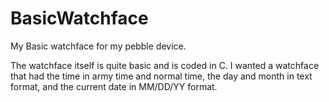 # BasicWatchface
My Basic watchface for my pebble device.


The watchface itself is quite basic and is coded in C.  I wanted a watchface that had the time in army time and normal time, the day and month in text format, and the current date in MM/DD/YY format.
